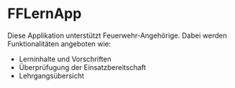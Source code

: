 # FFLernApp

Diese Applikation unterstützt Feuerwehr-Angehörige. Dabei werden Funktionalitäten angeboten wie:

- Lerninhalte und Vorschriften
- Überprüfugung der Einsatzbereitschaft
- Lehrgangsübersicht
